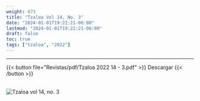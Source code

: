 ```yaml
---
weight: 873
title: "Tzaloa Vol 14, No. 3"
date: "2024-01-01T19:22:21-06:00"
lastmod: "2024-01-01T19:22:21-06:00"
draft: false
toc: true
tags: ["tzaloa", "2022"]
---
```

- - - - - - - - -
{{< button file="Revistas/pdf/Tzaloa 2022 14 - 3.pdf" >}}   Descargar {{< /button >}} 
######
![Tzaloa vol 14, no. 3](images/portada/14-3.jpeg)